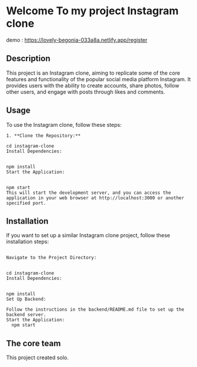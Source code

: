 # Welcome To my project Instagram clone
demo : https://lovely-begonia-033a8a.netlify.app/register


## Description
This project is an Instagram clone, aiming to replicate some of the core features and functionality of the popular social media platform Instagram. It provides users with the ability to create accounts, share photos, follow other users, and engage with posts through likes and comments.



## Usage
To use the Instagram clone, follow these steps:
``````
1. **Clone the Repository:**

cd instagram-clone
Install Dependencies:


npm install
Start the Application:


npm start
This will start the development server, and you can access the application in your web browser at http://localhost:3000 or another specified port.
``````



## Installation
If you want to set up a similar Instagram clone project, follow these installation steps:

``````

Navigate to the Project Directory:


cd instagram-clone
Install Dependencies:


npm install
Set Up Backend:

Follow the instructions in the backend/README.md file to set up the backend server.
Start the Application:
  npm start 
``````


## The core team

This project created solo.
